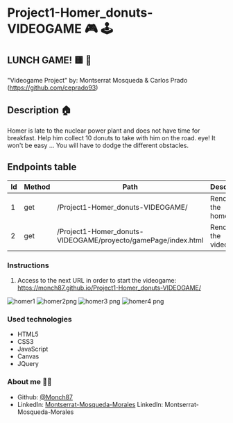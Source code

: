 # Project1-Homer_donuts-VIDEOGAME :video_game: :joystick:


## LUNCH GAME! :yellow_square: :doughnut:
"Videogame Project"
by: Montserrat Mosqueda & Carlos Prado (https://github.com/ceprado93)


## Description :house:
Homer is late to the nuclear power plant and does not have time for breakfast. 
Help him collect 10 donuts to take with him on the road. eye! It won't be easy ... You will have to dodge the different obstacles.




## Endpoints table

| Id  | Method | Path                                        | Description                                                            |
| --- | ------ | ------------------------------------------- | ---------------------------------------------------------------------- |
| 1   | get    | /Project1-Homer_donuts-VIDEOGAME/                                      | Renders to the homepage.                                                       |
| 2   | get    | /Project1-Homer_donuts-VIDEOGAME/proyecto/gamePage/index.html          | Renders to the videogame.                                                                               |
 


  ### Instructions

 1. Access to the next URL in order to start the videogame: https://monch87.github.io/Project1-Homer_donuts-VIDEOGAME/

![homer1](https://user-images.githubusercontent.com/72262776/116545293-814f3000-a8f0-11eb-8b3f-f88c440d24cd.png)
![homer2png](https://user-images.githubusercontent.com/72262776/116545298-81e7c680-a8f0-11eb-879c-248b21974818.png)
![homer3 png](https://user-images.githubusercontent.com/72262776/116545299-82805d00-a8f0-11eb-8f06-425398c8074d.png)
![homer4 png](https://user-images.githubusercontent.com/72262776/116545302-82805d00-a8f0-11eb-81c6-f4f4a8856791.png)


  ### Used technologies 

- HTML5 
- CSS3
- JavaScript
- Canvas
- JQuery



### About me :woman_technologist:

* Github: [@Monch87](https://github.com/Monch87)
* LinkedIn: [Montserrat-Mosqueda-Morales](https://www.linkedin.com/in/montserrat-mosqueda-morales)
LinkedIn: Montserrat-Mosqueda-Morales

